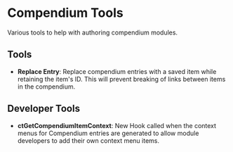 # Compendium Tools

Various tools to help with authoring compendium modules.

## Tools
- **Replace Entry**: Replace compendium entries with a saved item while retaining the item's ID. This will prevent breaking of links between items in the compendium.


## Developer Tools
- **ctGetCompendiumItemContext**: New Hook called when the context menus for Compendium entries are generated to allow module developers to add their own context menu items.
